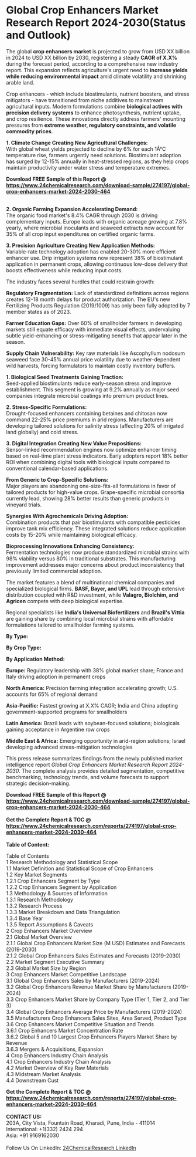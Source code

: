 <h1>Global Crop Enhancers Market Research Report 2024-2030(Status and Outlook)</h1><p>The global <strong>crop enhancers market</strong> is projected to grow from USD XX billion in 2024 to USD XX billion by 2030, registering a steady <strong>CAGR of X.X%</strong> during the forecast period, according to a comprehensive new industry report. This expansion reflects agriculture's urgent need to <strong>increase yields while reducing environmental impact</strong> amid climate volatility and shrinking arable land.</p><p>Crop enhancers - which include biostimulants, nutrient boosters, and stress mitigators - have transitioned from niche additives to mainstream agricultural inputs. Modern formulations combine <strong>biological actives with precision delivery systems</strong> to enhance photosynthesis, nutrient uptake, and crop resilience. These innovations directly address farmers' mounting pressures from <strong>extreme weather, regulatory constraints, and volatile commodity prices</strong>.</p><p><strong>1. Climate Change Creating New Agricultural Challenges:</strong><br>
With global wheat yields projected to decline by 6% for each 1Â°C temperature rise, farmers urgently need solutions. Biostimulant adoption has surged by 12-15% annually in heat-stressed regions, as they help crops maintain productivity under water stress and temperature extremes.</p><div><b>Download FREE Sample of this Report @ 
            <a href="https://www.24chemicalresearch.com/download-sample/274197/global-crop-enhancers-market-2024-2030-464">
            https://www.24chemicalresearch.com/download-sample/274197/global-crop-enhancers-market-2024-2030-464</a></b></div><br><p><strong>2. Organic Farming Expansion Accelerating Demand:</strong><br>
The organic food market's 8.4% CAGR through 2030 is driving complementary inputs. Europe leads with organic acreage growing at 7.8% yearly, where microbial inoculants and seaweed extracts now account for 35% of all crop input expenditures on certified organic farms.</p><p><strong>3. Precision Agriculture Creating New Application Methods:</strong><br>
Variable-rate technology adoption has enabled 20-30% more efficient enhancer use. Drip irrigation systems now represent 38% of biostimulant application in permanent crops, allowing continuous low-dose delivery that boosts effectiveness while reducing input costs.</p><p>The industry faces several hurdles that could restrain growth:</p><p><strong>Regulatory Fragmentation:</strong> Lack of standardized definitions across regions creates 12-18 month delays for product authorization. The EU's new Fertilizing Products Regulation (2019/1009) has only been fully adopted by 7 member states as of 2023.</p><p><strong>Farmer Education Gaps:</strong> Over 60% of smallholder farmers in developing markets still equate efficacy with immediate visual effects, undervaluing subtle yield-enhancing or stress-mitigating benefits that appear later in the season.</p><p><strong>Supply Chain Vulnerability:</strong> Key raw materials like Ascophyllum nodosum seaweed face 30-45% annual price volatility due to weather-dependent wild harvests, forcing formulators to maintain costly inventory buffers.</p><p><strong>1. Biological Seed Treatments Gaining Traction:</strong><br>
Seed-applied biostimulants reduce early-season stress and improve establishment. This segment is growing at 9.2% annually as major seed companies integrate microbial coatings into premium product lines.</p><p><strong>2. Stress-Specific Formulations:</strong><br>
Drought-focused enhancers containing betaines and chitosan now command 22-25% price premiums in arid regions. Manufacturers are developing tailored solutions for salinity stress (affecting 20% of irrigated land globally) and cold stress.</p><p><strong>3. Digital Integration Creating New Value Propositions:</strong><br>
Sensor-linked recommendation engines now optimize enhancer timing based on real-time plant stress indicators. Early adopters report 18% better ROI when combining digital tools with biological inputs compared to conventional calendar-based applications.</p><p><strong>From Generic to Crop-Specific Solutions:</strong><br>
	Major players are abandoning one-size-fits-all formulations in favor of tailored products for high-value crops. Grape-specific microbial consortia currently lead, showing 28% better results than generic products in vineyard trials.</p><p><strong>Synergies With Agrochemicals Driving Adoption:</strong><br>
	Combination products that pair biostimulants with compatible pesticides improve tank mix efficiency. These integrated solutions reduce application costs by 15-20% while maintaining biological efficacy.</p><p><strong>Bioprocessing Innovations Enhancing Consistency:</strong><br>
	Fermentation technologies now produce standardized microbial strains with 98% viability versus 80% in traditional substrates. This manufacturing improvement addresses major concerns about product inconsistency that previously limited commercial adoption.</p><p>The market features a blend of multinational chemical companies and specialized biological firms. <strong>BASF, Bayer, and UPL</strong> lead through extensive distribution coupled with R&amp;D investment, while <strong>Valagro, Biolchim, and Agricen</strong> compete with deep biological expertise.</p><p>Regional specialists like <strong>India's Universal Biofertilizers</strong> and <strong>Brazil's Vittia</strong> are gaining share by combining local microbial strains with affordable formulations tailored to smallholder farming systems.</p><p><strong>By Type:</strong></p><p><strong>By Crop Type:</strong></p><p><strong>By Application Method:</strong></p><p><strong>Europe:</strong> Regulatory leadership with 38% global market share; France and Italy driving adoption in permanent crops</p><p><strong>North America:</strong> Precision farming integration accelerating growth; U.S. accounts for 65% of regional demand</p><p><strong>Asia-Pacific:</strong> Fastest growing at X.X% CAGR; India and China adopting government-supported programs for smallholders</p><p><strong>Latin America:</strong> Brazil leads with soybean-focused solutions; biologicals gaining acceptance in Argentine row crops</p><p><strong>Middle East &amp; Africa:</strong> Emerging opportunity in arid-region solutions; Israel developing advanced stress-mitigation technologies</p><p>This press release summarizes findings from the newly published market intelligence report <em>Global Crop Enhancers Market Research Report 2024-2030</em>. The complete analysis provides detailed segmentation, competitive benchmarking, technology trends, and volume forecasts to support strategic decision-making.</p><div><b>Download FREE Sample of this Report @ 
            <a href="https://www.24chemicalresearch.com/download-sample/274197/global-crop-enhancers-market-2024-2030-464">
            https://www.24chemicalresearch.com/download-sample/274197/global-crop-enhancers-market-2024-2030-464</a></b></div><br><div><b>Get the Complete Report & TOC @ 
            <a href="https://www.24chemicalresearch.com/reports/274197/global-crop-enhancers-market-2024-2030-464">
            https://www.24chemicalresearch.com/reports/274197/global-crop-enhancers-market-2024-2030-464</a></b></div><br>
            <b>Table of Content:</b><p>Table of Contents<br />
1 Research Methodology and Statistical Scope<br />
1.1 Market Definition and Statistical Scope of Crop Enhancers<br />
1.2 Key Market Segments<br />
1.2.1 Crop Enhancers Segment by Type<br />
1.2.2 Crop Enhancers Segment by Application<br />
1.3 Methodology & Sources of Information<br />
1.3.1 Research Methodology<br />
1.3.2 Research Process<br />
1.3.3 Market Breakdown and Data Triangulation<br />
1.3.4 Base Year<br />
1.3.5 Report Assumptions & Caveats<br />
2 Crop Enhancers Market Overview<br />
2.1 Global Market Overview<br />
2.1.1 Global Crop Enhancers Market Size (M USD) Estimates and Forecasts (2019-2030)<br />
2.1.2 Global Crop Enhancers Sales Estimates and Forecasts (2019-2030)<br />
2.2 Market Segment Executive Summary<br />
2.3 Global Market Size by Region<br />
3 Crop Enhancers Market Competitive Landscape<br />
3.1 Global Crop Enhancers Sales by Manufacturers (2019-2024)<br />
3.2 Global Crop Enhancers Revenue Market Share by Manufacturers (2019-2024)<br />
3.3 Crop Enhancers Market Share by Company Type (Tier 1, Tier 2, and Tier 3)<br />
3.4 Global Crop Enhancers Average Price by Manufacturers (2019-2024)<br />
3.5 Manufacturers Crop Enhancers Sales Sites, Area Served, Product Type<br />
3.6 Crop Enhancers Market Competitive Situation and Trends<br />
3.6.1 Crop Enhancers Market Concentration Rate<br />
3.6.2 Global 5 and 10 Largest Crop Enhancers Players Market Share by Revenue<br />
3.6.3 Mergers & Acquisitions, Expansion<br />
4 Crop Enhancers Industry Chain Analysis<br />
4.1 Crop Enhancers Industry Chain Analysis<br />
4.2 Market Overview of Key Raw Materials<br />
4.3 Midstream Market Analysis<br />
4.4 Downstream Cust</p><div><b>Get the Complete Report & TOC @ 
            <a href="https://www.24chemicalresearch.com/reports/274197/global-crop-enhancers-market-2024-2030-464">
            https://www.24chemicalresearch.com/reports/274197/global-crop-enhancers-market-2024-2030-464</a></b></div><br><b>CONTACT US:</b><br>
            203A, City Vista, Fountain Road, Kharadi, Pune, India - 411014<br>
            International: +1(332) 2424 294<br>
            Asia: +91 9169162030 <br><br>
            Follow Us On LinkedIn: <a href="https://www.linkedin.com/company/24chemicalresearch/">24ChemicalResearch LinkedIn</a>